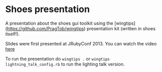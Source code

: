 # Shoes presentation

A presentation about the shoes gui toolkit using the [wingtips] (https://github.com/PragTob/wingtips) presentation kit (written in shoes itself!).

Slides were first presented at JRubyConf 2013. You can watch the video [here](http://media.eurucamp.org/#talk-2013-PragTob)

To run the presentation do `wingtips .` or `wingtips lightning_talk_config.rb` to run the lighting talk version.